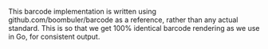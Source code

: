 This barcode implementation is written using github.com/boombuler/barcode as a reference, rather than any actual standard. This is so that we get 100% identical barcode rendering as we use in Go, for consistent output.